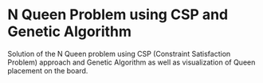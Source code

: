 # N Queen Problem using CSP and Genetic Algorithm
Solution of the N Queen problem using CSP (Constraint Satisfaction Problem) approach and Genetic Algorithm as well as visualization of Queen placement on the board.
